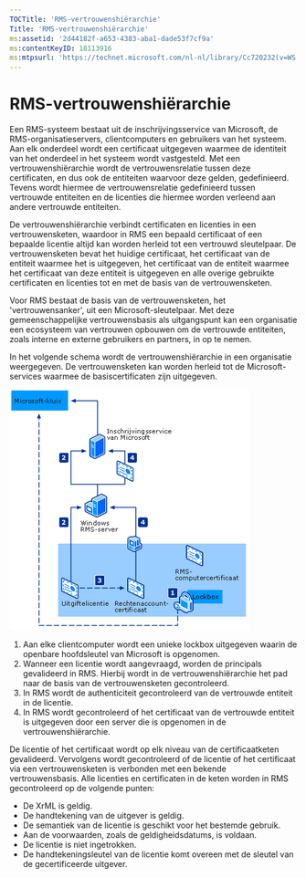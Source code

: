 ```yaml
---
TOCTitle: 'RMS-vertrouwenshiërarchie'
Title: 'RMS-vertrouwenshiërarchie'
ms:assetid: '2d44182f-a653-4383-aba1-dade53f7cf9a'
ms:contentKeyID: 18113916
ms:mtpsurl: 'https://technet.microsoft.com/nl-nl/library/Cc720232(v=WS.10)'
---
```


RMS-vertrouwenshiërarchie
=========================

Een RMS-systeem bestaat uit de inschrijvingsservice van Microsoft, de RMS-organisatieservers, clientcomputers en gebruikers van het systeem. Aan elk onderdeel wordt een certificaat uitgegeven waarmee de identiteit van het onderdeel in het systeem wordt vastgesteld. Met een vertrouwenshiërarchie wordt de vertrouwensrelatie tussen deze certificaten, en dus ook de entiteiten waarvoor deze gelden, gedefinieerd. Tevens wordt hiermee de vertrouwensrelatie gedefinieerd tussen vertrouwde entiteiten en de licenties die hiermee worden verleend aan andere vertrouwde entiteiten.

De vertrouwenshiërarchie verbindt certificaten en licenties in een vertrouwensketen, waardoor in RMS een bepaald certificaat of een bepaalde licentie altijd kan worden herleid tot een vertrouwd sleutelpaar. De vertrouwensketen bevat het huidige certificaat, het certificaat van de entiteit waarmee het is uitgegeven, het certificaat van de entiteit waarmee het certificaat van deze entiteit is uitgegeven en alle overige gebruikte certificaten en licenties tot en met de basis van de vertrouwensketen.

Voor RMS bestaat de basis van de vertrouwensketen, het 'vertrouwensanker', uit een Microsoft-sleutelpaar. Met deze gemeenschappelijke vertrouwensbasis als uitgangspunt kan een organisatie een ecosysteem van vertrouwen opbouwen om de vertrouwde entiteiten, zoals interne en externe gebruikers en partners, in op te nemen.

In het volgende schema wordt de vertrouwenshiërarchie in een organisatie weergegeven. De vertrouwensketen kan worden herleid tot de Microsoft-services waarmee de basiscertificaten zijn uitgegeven.

![alt text](images/Cc720232.6c169175-94fb-4ec0-93bc-12748aae3ac4(WS.10).gif "Vertrouwensrelatiehiërarchie")
1.  Aan elke clientcomputer wordt een unieke lockbox uitgegeven waarin de openbare hoofdsleutel van Microsoft is opgenomen.
2.  Wanneer een licentie wordt aangevraagd, worden de principals gevalideerd in RMS. Hierbij wordt in de vertrouwenshiërarchie het pad naar de basis van de vertrouwensketen gecontroleerd.
3.  In RMS wordt de authenticiteit gecontroleerd van de vertrouwde entiteit in de licentie.
4.  In RMS wordt gecontroleerd of het certificaat van de vertrouwde entiteit is uitgegeven door een server die is opgenomen in de vertrouwenshiërarchie.

De licentie of het certificaat wordt op elk niveau van de certificaatketen gevalideerd. Vervolgens wordt gecontroleerd of de licentie of het certificaat via een vertrouwensketen is verbonden met een bekende vertrouwensbasis. Alle licenties en certificaten in de keten worden in RMS gecontroleerd op de volgende punten:

-   De XrML is geldig.
-   De handtekening van de uitgever is geldig.
-   De semantiek van de licentie is geschikt voor het bestemde gebruik.
-   Aan de voorwaarden, zoals de geldigheidsdatums, is voldaan.
-   De licentie is niet ingetrokken.
-   De handtekeningsleutel van de licentie komt overeen met de sleutel van de gecertificeerde uitgever.
